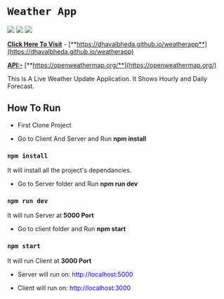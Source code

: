 # `Weather App`
![](https://img.shields.io/badge/Node.js-v12.17.0-green)
![](https://img.shields.io/badge/express-v4.17.1-red)
![](https://img.shields.io/badge/React-v16.13.1-blue)




[**Click Here To Visit**](https://dhavalbheda.github.io/weatherapp) - [**https://dhavalbheda.github.io/weatherapp**](https://dhavalbheda.github.io/weatherapp)

[**API:-**](https://openweathermap.org/)
[**https://openweathermap.org/**](https://openweathermap.org/)

This Is A  Live Weather Update Application. It Shows Hourly and Daily Forecast. 


## How To Run

* First Clone Project
  
* Go to Client And Server and Run **npm install**

### `npm install`
It will install all the project's dependancies.

* Go to Server folder and Run **npm run dev**

### `npm run dev`

It will run Server at **5000 Port** 

* Go to client folder and Run **npm start**

### `npm start`

 It will run Client at **3000 Port**

* Server will run on: <span style='color:blue'>http://localhost:5000</span>

* Client will run on: <span style='color:blue'>http://localhost:3000</span>


